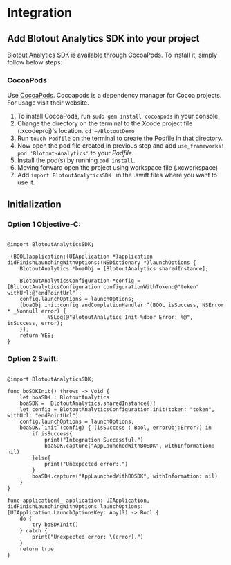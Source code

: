 # Integration

## Add Blotout Analytics SDK into your project
Blotout Analytics SDK is available through CocoaPods. To install it, simply follow below steps:

### CocoaPods

Use [CocoaPods](http://www.cocoapods.org). Cocoapods is a dependency manager for Cocoa projects. For usage visit their website.

1. To install CocoaPods, run `sudo gem install cocoapods` in your console.
2. Change the directory on the terminal to the Xcode project file (.xcodeproj)'s location. `cd ~/BlotoutDemo`
3. Run `touch Podfile` on the terminal to create the Podfile in that directory.
4. Now open the pod file created in previous step and add `use_frameworks!` `pod 'Blotout-Analytics'`  to your *Podfile*.
5. Install the pod(s) by running `pod install`.
6. Moving forward open the project using workspace file (.xcworkspace)
7. Add `import BlotoutAnalyticsSDK ` in the .swift files where you want to use it.

## Initialization

### Option 1 Objective-C:

```ios

@import BlotoutAnalyticsSDK;
    
-(BOOL)application:(UIApplication *)application didFinishLaunchingWithOptions:(NSDictionary *)launchOptions {
    BlotoutAnalytics *boaObj = [BlotoutAnalytics sharedInstance];
    
    BlotoutAnalyticsConfiguration *config = [BlotoutAnalyticsConfiguration configurationWithToken:@"token" withUrl:@"endPointUrl"];
    config.launchOptions = launchOptions;
    [boaObj init:config andCompletionHandler:^(BOOL isSuccess, NSError * _Nonnull error) {
             NSLog(@"BlotoutAnalytics Init %d:or Error: %@", isSuccess, error);
    }];
    return YES;
}
```

### Option 2 Swift:
```ios

@import BlotoutAnalyticsSDK;

func boSDKInit() throws -> Void {
    let boaSDK : BlotoutAnalytics
    boaSDK =  BlotoutAnalytics.sharedInstance()!
    let config = BlotoutAnalyticsConfiguration.init(token: "token", withUrl: "endPointUrl")
    config.launchOptions = launchOptions;
    boaSDK.`init`(config) { (isSuccess : Bool, errorObj:Error?) in
        if isSuccess{
            print("Integration Successful.")
            boaSDK.capture("AppLaunchedWithBOSDK", withInformation: nil)
        }else{
            print("Unexpected error:.")
        }
        boaSDK.capture("AppLaunchedWithBOSDK", withInformation: nil)
    }
}

func application(_ application: UIApplication, didFinishLaunchingWithOptions launchOptions: [UIApplication.LaunchOptionsKey: Any]?) -> Bool {
    do {
        try boSDKInit()
    } catch {
        print("Unexpected error: \(error).")
    }
    return true
}
```
